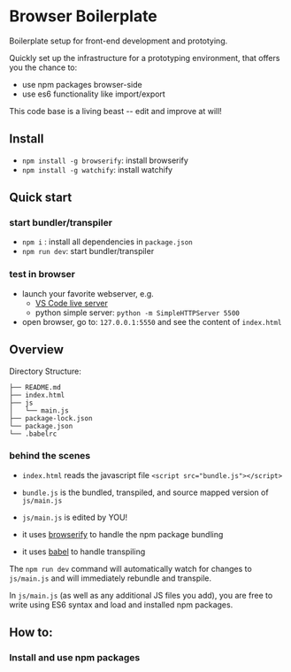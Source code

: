 # Browser Boilerplate

Boilerplate setup for front-end development and prototying. 

Quickly set up the infrastructure for a prototyping environment, that offers you the chance to:

* use npm packages browser-side
* use es6 functionality like import/export

This code base is a living beast -- edit and improve at will!

## Install
* `npm install -g browserify`: install browserify
* `npm install -g watchify`: install watchify

## Quick start
### start bundler/transpiler
* `npm i` : install all dependencies in `package.json`
* `npm run dev`: start bundler/transpiler

### test in browser
* launch your favorite webserver, e.g.
	* [VS Code live server](https://marketplace.visualstudio.com/items?itemName=ritwickdey.LiveServer)
	* python simple server: `python -m SimpleHTTPServer 5500`
* open browser, go to: `127.0.0.1:5550` and see the content of `index.html` 
 


## Overview
Directory Structure:

```
├── README.md
├── index.html
├── js
│   └── main.js
├── package-lock.json
└── package.json
└── .babelrc

```

### behind the scenes
* `index.html` reads the javascript file `<script src="bundle.js"></script>`
* `bundle.js` is the bundled, transpiled, and source mapped version of `js/main.js`
* `js/main.js` is edited by YOU!

* it uses [browserify](http://browserify.org/) to handle the npm package bundling
* it uses [babel](https://babeljs.io/) to handle transpiling 

The `npm run dev` command will automatically watch for changes to `js/main.js` and will immediately rebundle and transpile. 

In `js/main.js` (as well as any additional JS files you add), you are free to write using ES6 syntax and load and installed npm packages.


## How to:

### Install and use npm packages

